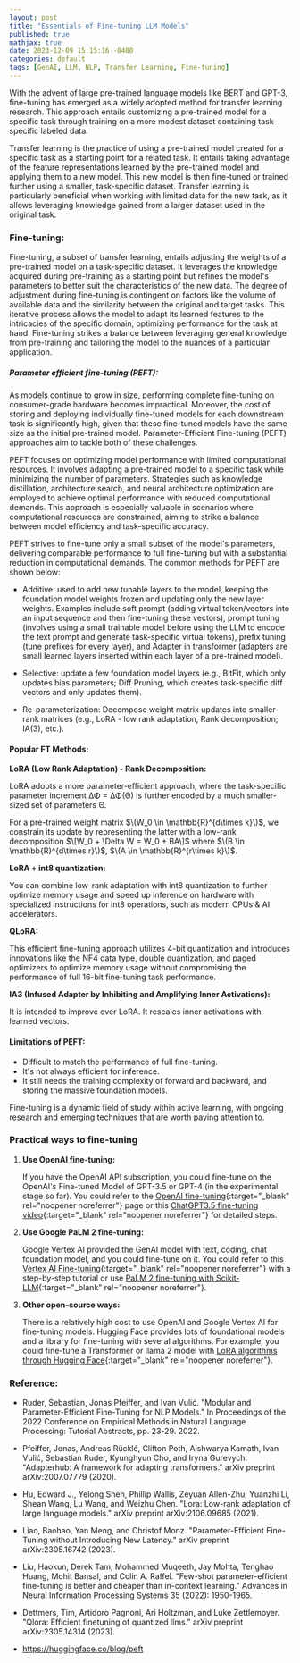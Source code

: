 ```yaml
---
layout: post
title: "Essentials of Fine-tuning LLM Models"
published: true
mathjax: true
date: 2023-12-09 15:15:16 -0400
categories: default
tags: [GenAI, LLM, NLP, Transfer Learning, Fine-tuning]
---
```


With the advent of large pre-trained language models like BERT and GPT-3, fine-tuning has emerged as a widely adopted method for transfer learning research. This approach entails customizing a pre-trained model for a specific task through training on a more modest dataset containing task-specific labeled data.

Transfer learning is the practice of using a pre-trained model created for a specific task as a starting point for a related task. It entails taking advantage of the feature representations learned by the pre-trained model and applying them to a new model. This new model is then fine-tuned or trained further using a smaller, task-specific dataset. Transfer learning is particularly beneficial when working with limited data for the new task, as it allows leveraging knowledge gained from a larger dataset used in the original task.

### Fine-tuning:

Fine-tuning, a subset of transfer learning, entails adjusting the weights of a pre-trained model on a task-specific dataset. It leverages the knowledge acquired during pre-training as a starting point but refines the model's parameters to better suit the characteristics of the new data. The degree of adjustment during fine-tuning is contingent on factors like the volume of available data and the similarity between the original and target tasks. This iterative process allows the model to adapt its learned features to the intricacies of the specific domain, optimizing performance for the task at hand. Fine-tuning strikes a balance between leveraging general knowledge from pre-training and tailoring the model to the nuances of a particular application.

##### Parameter efficient fine-tuning (PEFT):

As models continue to grow in size, performing complete fine-tuning on consumer-grade hardware becomes impractical. Moreover, the cost of storing and deploying individually fine-tuned models for each downstream task is significantly high, given that these fine-tuned models have the same size as the initial pre-trained model. Parameter-Efficient Fine-tuning (PEFT) approaches aim to tackle both of these challenges.

PEFT focuses on optimizing model performance with limited computational resources. It involves adapting a pre-trained model to a specific task while minimizing the number of parameters. Strategies such as knowledge distillation, architecture search, and neural architecture optimization are employed to achieve optimal performance with reduced computational demands. This approach is especially valuable in scenarios where computational resources are constrained, aiming to strike a balance between model efficiency and task-specific accuracy.

PEFT strives to fine-tune only a small subset of the model's parameters, delivering comparable performance to full fine-tuning but with a substantial reduction in computational demands. The common methods for PEFT are shown below:

- Additive: used to add new tunable layers to the model, keeping the foundation model weights frozen and updating only the new layer weights. Examples include soft prompt (adding virtual token/vectors into an input sequence and then fine-tuning these vectors), prompt tuning (involves using a small trainable model before using the LLM to encode the text prompt and generate task-specific virtual tokens), prefix tuning (tune prefixes for every layer), and Adapter in transformer (adapters are small learned layers inserted within each layer of a pre-trained model).

- Selective: update a few foundation model layers (e.g., BitFit, which only updates bias parameters; Diff Pruning, which creates task-specific diff vectors and only updates them).

- Re-parameterization: Decompose weight matrix updates into smaller-rank matrices (e.g., LoRA - low rank adaptation, Rank decomposition; IA(3), etc.).


#### Popular FT Methods:

**LoRA (Low Rank Adaptation) - Rank Decomposition:**

LoRA adopts a more parameter-efficient approach, where the task-specific parameter increment ΔΦ = ΔΦ(Θ) is further encoded by a much smaller-sized set of parameters Θ.

For a pre-trained weight matrix $\(W_0 \in \mathbb{R}^{d\times k}\)$, we constrain its update by representing the latter with a low-rank decomposition
$\[W_0 + \Delta W = W_0 + BA\]$
where $\(B \in \mathbb{R}^{d\times r}\)$, $\(A \in \mathbb{R}^{r\times k}\)$.

**LoRA + int8 quantization:**

You can combine low-rank adaptation with int8 quantization to further optimize memory usage and speed up inference on hardware with specialized instructions for int8 operations, such as modern CPUs & AI accelerators.

**QLoRA:**

This efficient fine-tuning approach utilizes 4-bit quantization and introduces innovations like the NF4 data type, double quantization, and paged optimizers to optimize memory usage without compromising the performance of full 16-bit fine-tuning task performance.

**IA3 (Infused Adapter by Inhibiting and Amplifying Inner Activations):**

It is intended to improve over LoRA. It rescales inner activations with learned vectors.


#### Limitations of PEFT:

- Difficult to match the performance of full fine-tuning.
- It's not always efficient for inference.
- It still needs the training complexity of forward and backward, and storing the massive foundation models.

Fine-tuning is a dynamic field of study within active learning, with ongoing research and emerging techniques that are worth paying attention to.

### Practical ways to fine-tuning

1. **Use OpenAI fine-tuning:**

   If you have the OpenAI API subscription, you could fine-tune on the OpenAI's Fine-tuned Model of GPT-3.5 or GPT-4 (in the experimental stage so far). You could refer to the [OpenAI fine-tuning](https://platform.openai.com/docs/guides/fine-tuning){:target="_blank" rel="noopener noreferrer"} page or this [ChatGPT3.5 fine-tuning video](https://www.youtube.com/watch?v=W4Q9bKLNYiQ&ab_channel=AllAboutAI){:target="_blank" rel="noopener noreferrer"} for detailed steps.

2. **Use Google PaLM 2 fine-tuning:**

   Google Vertex AI provided the GenAI model with text, coding, chat foundation model, and you could fine-tune on it. You could refer to this [Vertex AI Fine-tuning](https://cloud.google.com/vertex-ai/docs/generative-ai/models/tune-models){:target="_blank" rel="noopener noreferrer"} with a step-by-step tutorial or use [PaLM 2 fine-tuning with Scikit-LLM](https://medium.com/@iryna230520/fine-tune-google-palm-2-with-scikit-llm-d41b0aa673a5){:target="_blank" rel="noopener noreferrer"}.

3. **Other open-source ways:**

   There is a relatively high cost to use OpenAI and Google Vertex AI for fine-tuning models. Hugging Face provides lots of foundational models and a library for fine-tuning with several algorithms. For example, you could fine-tune a Transformer or llama 2 model with [LoRA algorithms through Hugging Face](https://www.philschmid.de/fine-tune-flan-t5-peft){:target="_blank" rel="noopener noreferrer"}.


### Reference:

- Ruder, Sebastian, Jonas Pfeiffer, and Ivan Vulić. "Modular and Parameter-Efficient Fine-Tuning for NLP Models." In Proceedings of the 2022 Conference on Empirical Methods in Natural Language Processing: Tutorial Abstracts, pp. 23-29. 2022.

- Pfeiffer, Jonas, Andreas Rücklé, Clifton Poth, Aishwarya Kamath, Ivan Vulić, Sebastian Ruder, Kyunghyun Cho, and Iryna Gurevych. "Adapterhub: A framework for adapting transformers." arXiv preprint arXiv:2007.07779 (2020).

- Hu, Edward J., Yelong Shen, Phillip Wallis, Zeyuan Allen-Zhu, Yuanzhi Li, Shean Wang, Lu Wang, and Weizhu Chen. "Lora: Low-rank adaptation of large language models." arXiv preprint arXiv:2106.09685 (2021).

- Liao, Baohao, Yan Meng, and Christof Monz. "Parameter-Efficient Fine-Tuning without Introducing New Latency." arXiv preprint arXiv:2305.16742 (2023).

- Liu, Haokun, Derek Tam, Mohammed Muqeeth, Jay Mohta, Tenghao Huang, Mohit Bansal, and Colin A. Raffel. "Few-shot parameter-efficient fine-tuning is better and cheaper than in-context learning." Advances in Neural Information Processing Systems 35 (2022): 1950-1965.

- Dettmers, Tim, Artidoro Pagnoni, Ari Holtzman, and Luke Zettlemoyer. "Qlora: Efficient finetuning of quantized llms." arXiv preprint arXiv:2305.14314 (2023).

-  https://huggingface.co/blog/peft
